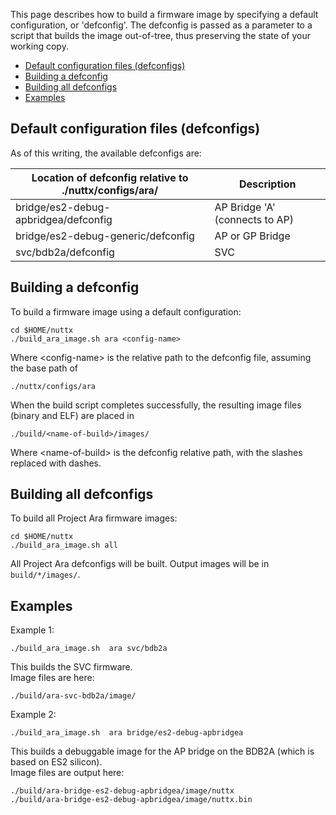 This page describes how to build a firmware image by specifying a default configuration, or 'defconfig'. The defconfig is passed as a parameter to a script that builds the image out-of-tree, thus preserving the state of your working copy.

- [Default configuration files (defconfigs)](#default-configuration-files-defconfigs)
- [Building a defconfig](#building-a-defconfig)
- [Building all defconfigs](#building-all-defconfigs)
- [Examples](#examples)

## Default configuration files (defconfigs)

As of this writing, the available defconfigs are:
<!-- <p style="font-size:8px">
-->
Location of defconfig relative to ./nuttx/configs/ara/     | Description
--------------------------------------------|-------------------------------
bridge/es2-debug-apbridgea/defconfig        | AP Bridge 'A' (connects to AP)
bridge/es2-debug-generic/defconfig          | AP or GP Bridge
svc/bdb2a/defconfig                         | SVC
<!--
svc/bdb1b/defconfig                   | BDB1B, do not use
bridge/es1-debug-generic/defconfig    | BDB1B, do not use
bridge/es1-debug-apbridgea/defconfig  | BDB1B, do not use
lgd/apb1/defconfig                    |
lgd/apb2/defconfig                    |
-->

## Building a defconfig

To build a firmware image using a default configuration:
```
cd $HOME/nuttx
./build_ara_image.sh ara <config-name>  
```
Where \<config-name\> is the relative path to the defconfig file, assuming the base path of 
```
./nuttx/configs/ara  
```

When the build script completes successfully, the resulting image files (binary and ELF) are placed in  
```  
./build/<name-of-build>/images/  
```
Where \<name-of-build\> is the defconfig relative path, with the slashes replaced with dashes.

## Building all defconfigs

To build all Project Ara firmware images:

```
cd $HOME/nuttx
./build_ara_image.sh all
```

All Project Ara defconfigs will be built. Output images will be in `build/*/images/`.

## Examples

Example 1:
```
./build_ara_image.sh  ara svc/bdb2a
```
This builds the SVC firmware.    
Image files are here:
```
./build/ara-svc-bdb2a/image/
```

Example 2:
```
./build_ara_image.sh  ara bridge/es2-debug-apbridgea
```
This builds a debuggable image for the AP bridge on the BDB2A (which is based on ES2 silicon).  
Image files are output here:
```
./build/ara-bridge-es2-debug-apbridgea/image/nuttx
./build/ara-bridge-es2-debug-apbridgea/image/nuttx.bin

```
